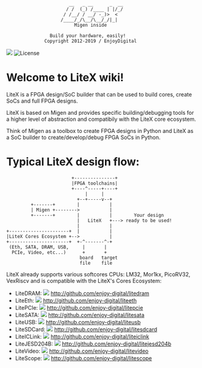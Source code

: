 ```
                       __   _ __      _  __
                      / /  (_) /____ | |/_/
                     / /__/ / __/ -_)>  <
                    /____/_/\__/\__/_/|_|
                         Migen inside

                Build your hardware, easily!
              Copyright 2012-2019 / EnjoyDigital
```
![](https://travis-ci.com/enjoy-digital/litex.svg?branch=master)
![License](https://img.shields.io/badge/License-BSD%202--Clause-orange.svg)
# Welcome to LiteX wiki!
LiteX is a FPGA design/SoC builder that can be used to build cores, create
SoCs and full FPGA designs.

LiteX is based on Migen and provides specific building/debugging tools for
a higher level of abstraction and compatibily with the LiteX core ecosystem.

Think of Migen as a toolbox to create FPGA designs in Python and LiteX as a
SoC builder to create/develop/debug FPGA SoCs in Python.

# Typical LiteX design flow:
```
                        +---------------+
                        |FPGA toolchains|
                        +----^-----+----+
                             |     |
                          +--+-----v--+
         +-------+        |           |
         | Migen +-------->           |
         +-------+        |           |        Your design
                          |   LiteX   +---> ready to be used!
                          |           |
+----------------------+  |           |
|LiteX Cores Ecosystem +-->           |
+----------------------+  +-^-------^-+
 (Eth, SATA, DRAM, USB,     |       |
  PCIe, Video, etc...)      +       +
                           board   target
                           file    file
```
LiteX already supports various softcores CPUs: LM32, Mor1kx, PicoRV32, VexRiscv
and is compatible with the LiteX's Cores Ecosystem:

- LiteDRAM: ![](https://travis-ci.com/enjoy-digital/litex.svg?branch=master) http://github.com/enjoy-digital/litedram
- LiteEth: ![](https://travis-ci.com/enjoy-digital/liteth.svg?branch=master) http://github.com/enjoy-digital/liteeth
- LitePCIe: ![](https://travis-ci.com/enjoy-digital/litepcie.svg?branch=master) http://github.com/enjoy-digital/litepcie
- LiteSATA: ![](https://travis-ci.com/enjoy-digital/litesata.svg?branch=master) http://github.com/enjoy-digital/litesata
- LiteUSB: ![](https://travis-ci.com/enjoy-digital/liteusb.svg?branch=master) http://github.com/enjoy-digital/liteusb
- LiteSDCard: ![](https://travis-ci.com/enjoy-digital/litesdcard.svg?branch=master) http://github.com/enjoy-digital/litesdcard
- LiteICLink: ![](https://travis-ci.com/enjoy-digital/liteiclink.svg?branch=master) http://github.com/enjoy-digital/liteiclink
- LiteJESD204B: ![](https://travis-ci.com/enjoy-digital/litejesd204b.svg?branch=master) http://github.com/enjoy-digital/litejesd204b
- LiteVideo: ![](https://travis-ci.com/enjoy-digital/litevideo.svg?branch=master) http://github.com/enjoy-digital/litevideo
- LiteScope: ![](https://travis-ci.com/enjoy-digital/litescope.svg?branch=master) http://github.com/enjoy-digital/litescope